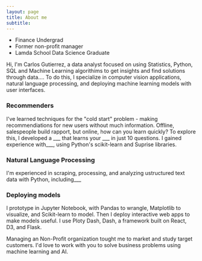 ```yaml
---
layout: page
title: About me
subtitle: 
---
```

- Finance Undergrad
- Former non-profit manager
- Lamda School Data Science Graduate

Hi, I'm Carlos Gutierrez, a data analyst focused on using Statistics, Python, SQL and Machine Learning algorithims to get insights and find solutions through data.... To do this, I specialize in computer vision applications, natural language processing, and deploying machine learning models with user interfaces.

### Recommenders
I've learned techniques for the "cold start" problem - making recommendiations for new users without much information. Offline, salespeople build rapport, but online, how can you learn quickly? To explore this, I developed a ___ that learns your ___ in just 10 questions. I gained experience with___, using Python's scikit-learn and Suprise libraries.

### Natural Language Processing
I'm experienced in scraping, processing, and analyzing ustructured text data with Python, including___

### Deploying models
I prototype in Jupyter Notebook, with Pandas to wrangle, Matplotlib to visualize, and Scikit-learn to model. Then I deploy interactive web apps to make models useful. I use Ploty Dash, Dash, a framework built on React, D3, and Flask.

Managing an Non-Profit organization tought me to market and study target customers. I'd love to work with you to solve business problems using machine learning and AI.
